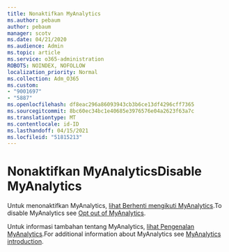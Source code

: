 ```yaml
---
title: Nonaktifkan MyAnalytics
ms.author: pebaum
author: pebaum
manager: scotv
ms.date: 04/21/2020
ms.audience: Admin
ms.topic: article
ms.service: o365-administration
ROBOTS: NOINDEX, NOFOLLOW
localization_priority: Normal
ms.collection: Adm_O365
ms.custom:
- "9001697"
- "5887"
ms.openlocfilehash: df8eac296a86093943cb3b6ce13df4296cff7365
ms.sourcegitcommit: 8bc60ec34bc1e40685e3976576e04a2623f63a7c
ms.translationtype: MT
ms.contentlocale: id-ID
ms.lasthandoff: 04/15/2021
ms.locfileid: "51815213"
---
```

# <a name="disable-myanalytics"></a><span data-ttu-id="33c46-102">Nonaktifkan MyAnalytics</span><span class="sxs-lookup"><span data-stu-id="33c46-102">Disable MyAnalytics</span></span>

<span data-ttu-id="33c46-103">Untuk menonaktifkan MyAnalytics, [lihat Berhenti mengikuti MyAnalytics](https://docs.microsoft.com/workplace-analytics/myanalytics/use/opt-out-of-mya).</span><span class="sxs-lookup"><span data-stu-id="33c46-103">To disable MyAnalytics see [Opt out of MyAnalytics](https://docs.microsoft.com/workplace-analytics/myanalytics/use/opt-out-of-mya).</span></span> 

<span data-ttu-id="33c46-104">Untuk informasi tambahan tentang MyAnalytics, [lihat Pengenalan MyAnalytics](https://docs.microsoft.com/workplace-analytics/myanalytics/mya-landing-page).</span><span class="sxs-lookup"><span data-stu-id="33c46-104">For additional information about MyAnalytics see [MyAnalytics introduction](https://docs.microsoft.com/workplace-analytics/myanalytics/mya-landing-page).</span></span>
